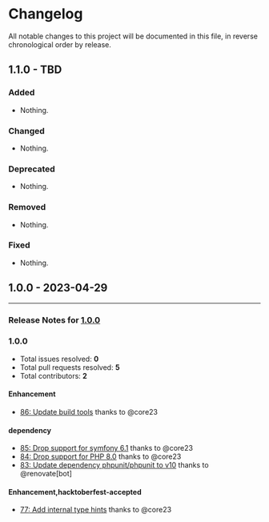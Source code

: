 # Changelog

All notable changes to this project will be documented in this file, in reverse chronological order by release.

## 1.1.0 - TBD

### Added

- Nothing.

### Changed

- Nothing.

### Deprecated

- Nothing.

### Removed

- Nothing.

### Fixed

- Nothing.

## 1.0.0 - 2023-04-29


-----

### Release Notes for [1.0.0](https://github.com/nucleos/SonataCKEditorBundle/milestone/1)



### 1.0.0

- Total issues resolved: **0**
- Total pull requests resolved: **5**
- Total contributors: **2**

#### Enhancement

 - [86: Update build tools](https://github.com/nucleos/SonataCKEditorBundle/pull/86) thanks to @core23

#### dependency

 - [85: Drop support for symfony 6.1](https://github.com/nucleos/SonataCKEditorBundle/pull/85) thanks to @core23
 - [84: Drop support for PHP 8.0](https://github.com/nucleos/SonataCKEditorBundle/pull/84) thanks to @core23
 - [83: Update dependency phpunit/phpunit to v10](https://github.com/nucleos/SonataCKEditorBundle/pull/83) thanks to @renovate[bot]

#### Enhancement,hacktoberfest-accepted

 - [77: Add internal type hints](https://github.com/nucleos/SonataCKEditorBundle/pull/77) thanks to @core23

